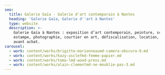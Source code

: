 ```yaml
---
seo:
  title: Galerie Gaïa - Galerie d'art contemporain à Nantes
  heading: 'Galerie Gaïa, Galerie d''art à Nantes'
  type: website
  description: >-
    Galerie Gaïa à Nantes : exposition d’art contemporain, peinture, sculpture,
    estampe, photographie, courtier en art, défiscalisation, location, prêt
    avant achat.
carousel:
  - work: content/works/brigitte-marionneaumd-camera-obscura-9.md
  - work: content/works/kazy-usclefmd-femme-papier.md
  - work: content/works/toma-lmd-wood-press.md
  - work: content/works/alain-clementmd-ne-moublie-pas-3.md
---
```


